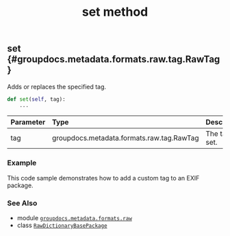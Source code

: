 ﻿---
title: set method
second_title: GroupDocs.Metadata for Python via .NET API References
description: 
type: docs
url: /python-net/groupdocs.metadata.formats.raw/rawdictionarybasepackage/set/
is_root: false
weight: 90
---

## set {#groupdocs.metadata.formats.raw.tag.RawTag}

Adds or replaces the specified tag.



```python
def set(self, tag):
    ...
```


| Parameter | Type | Description |
| :- | :- | :- |
| tag | groupdocs.metadata.formats.raw.tag.RawTag | The tag to set. |

### Example 


This code sample demonstrates how to add a custom tag to an EXIF package.



### See Also
* module [`groupdocs.metadata.formats.raw`](../../)
* class [`RawDictionaryBasePackage`](/metadata/python-net/groupdocs.metadata.formats.raw/rawdictionarybasepackage)

